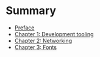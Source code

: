 # Summary

- [Preface](./preface.md)
- [Chapter 1: Development tooling](./chapter_1.md)
- [Chapter 2: Networking](./chapter_2.md)
- [Chapter 3: Fonts](./chapter_3.md)
